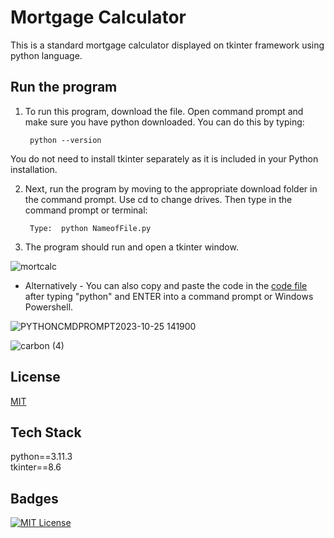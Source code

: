 # Mortgage Calculator

This is a standard mortgage calculator displayed on tkinter framework using python language. 

## Run the program 

1. To run this program, download the file. Open command prompt and make sure you have python downloaded. You can do this by typing:

        python --version

You do not need to install tkinter separately as it is included in your Python installation. 


2. Next, run the program by moving to the appropriate download folder in the command prompt. Use cd to change drives. Then type in the command prompt or terminal:



        Type:  python NameofFile.py


3. The program should run and open a tkinter window.

![mortcalc](https://github.com/guzmanwolfrank/Python/assets/29739578/2de1fa58-ddc1-4921-9883-1b1a4f61336a)


- Alternatively -
You can also copy and paste the code in the  [code file](###) after typing "python" and ENTER into a command prompt or Windows Powershell.

![PYTHONCMDPROMPT2023-10-25 141900](https://github.com/guzmanwolfrank/Python/assets/29739578/748e342b-fb63-43af-8816-38ee76f134af)


![carbon (4)](https://github.com/guzmanwolfrank/Python/assets/29739578/145fc679-1255-4553-ab48-7612950c2d63)

## License

[MIT](https://choosealicense.com/licenses/mit/)


## Tech Stack

python==3.11.3
<br/>
tkinter==8.6


## Badges


[![MIT License](https://img.shields.io/badge/License-MIT-green.svg)](https://choosealicense.com/licenses/mit/)
